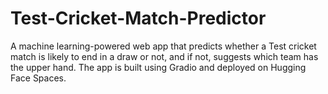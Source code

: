 # Test-Cricket-Match-Predictor
A machine learning-powered web app that predicts whether a Test cricket match is likely to end in a draw or not, and if not, suggests which team has the upper hand. The app is built using Gradio and deployed on Hugging Face Spaces.

